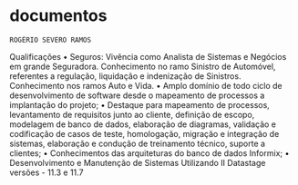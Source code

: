 # documentos
	ROGÉRIO SEVERO RAMOS
Qualificações
•	Seguros: Vivência como Analista de Sistemas e Negócios em grande Seguradora. Conhecimento no ramo Sinistro de Automóvel, referentes a regulação, liquidação e indenização de Sinistros. Conhecimento nos ramos Auto e Vida.
•	Amplo domínio de todo ciclo de desenvolvimento de software desde o mapeamento de processos a implantação do projeto;
•	Destaque para mapeamento de processos, levantamento de requisitos junto ao cliente, definição de escopo, modelagem de banco de dados, elaboração de diagramas, validação e codificação de casos de teste, homologação, migração e integração de sistemas, elaboração e condução de treinamento técnico, suporte a clientes;
•	Conhecimentos das arquiteturas do banco de dados Informix;
•	Desenvolvimento e Manutenção de Sistemas Utilizando II Datastage versões - 11.3 e 11.7

